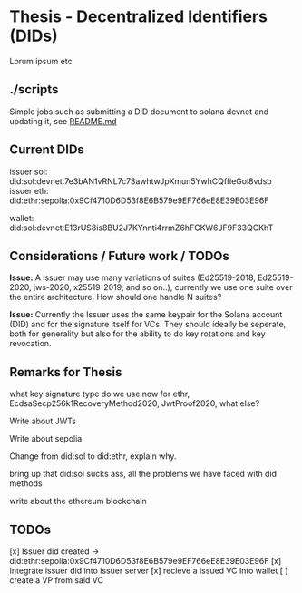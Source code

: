 # Thesis - Decentralized Identifiers (DIDs)
Lorum ipsum etc

## ./scripts
Simple jobs such as submitting a DID document to solana devnet and updating it, see [README.md](./scripts/README.md)


## Current DIDs
issuer sol: did:sol:devnet:7e3bAN1vRNL7c73awhtwJpXmun5YwhCQffieGoi8vdsb
issuer eth: did:ethr:sepolia:0x9Cf4710D6D53f8E6B579e9EF766eE8E39E03E96F

wallet: did:sol:devnet:E13rUS8is8BU2J7KYnnti4rrmZ6hFCKW6JF9F33QCKhT

## Considerations / Future work / TODOs
**Issue:** 
A issuer may use many variations of suites (Ed25519-2018, Ed25519-2020, jws-2020, x25519-2019, and so on..), currently we use one suite over the entire architecture. How should one handle N suites?

**Issue:**
Currently the Issuer uses the same keypair for the Solana account (DID) and for the signature itself for VCs. They should ideally be seperate, both for generality but also for the ability to do key rotations and key revocation.


## Remarks for Thesis
what key signature type do we use now for ethr, EcdsaSecp256k1RecoveryMethod2020, JwtProof2020, what else?

Write about JWTs

Write about sepolia

Change from did:sol to did:ethr, explain why.

bring up that did:sol sucks ass, all the problems we have faced with did methods

write about the ethereum blockchain

## TODOs

[x] Issuer did created -> did:ethr:sepolia:0x9Cf4710D6D53f8E6B579e9EF766eE8E39E03E96F
[x] Integrate issuer did into issuer server
[x] recieve a issued VC into wallet
[ ] create a VP from said VC
